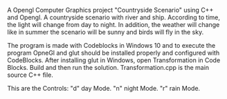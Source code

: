 A Opengl Computer Graphics project "Countryside Scenario" using C++ and Opengl.
A countryside scenario with river and ship. According to time, the light will change from day to night. In addition, the weather 
will change like in summer the scenario will be sunny and birds will fly in the sky.

The program is made with Codeblocks in Windows 10 and to execute the program OpneGl and glut should be installed properly and 
configured with CodeBlocks.
After installing glut in Windows, open Transformation in Code Blocks.
Build and then run the solution.
Transformation.cpp is the main source C++ file.
    
This are the Controls:
"d" day Mode.
"n" night Mode.
"r" rain Mode.
